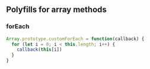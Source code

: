 ## Polyfills for array methods

### forEach

```js
Array.prototype.customForEach = function(callback) {
  for (let i = 0; i < this.length; i++) {
    callback(this[i])
  }
}
```
